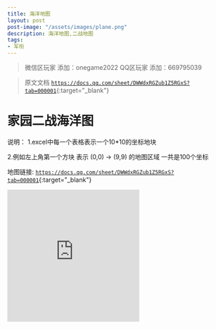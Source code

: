 ```yaml
---
title: 海洋地图
layout: post
post-image: "/assets/images/plane.png"
description: 海洋地图,二战地图
tags:
- 军衔
---
```





>微信区玩家 添加：onegame2022
>QQ区玩家  添加：669795039

> 原文文档 [`https://docs.qq.com/sheet/DWWdxRGZub1Z5RGxS?tab=000001`](https://docs.qq.com/sheet/DWWdxRGZub1Z5RGxS?tab=000001){:target="_blank"}

# 家园二战海洋图
说明： 
1.excel中每一个表格表示一个10*10的坐标地块

2.例如左上角第一个方块 表示 (0,0) -> (9,9) 的地图区域 一共是100个坐标

地图链接:  [`https://docs.qq.com/sheet/DWWdxRGZub1Z5RGxS?tab=000001`](https://docs.qq.com/sheet/DWWdxRGZub1Z5RGxS?tab=000001){:target="_blank"}

<iframe 
src="https://docs.qq.com/sheet/DWWdxRGZub1Z5RGxS?tab=000001" 
scrolling="no" 
border="0" 
width=300
height=300
frameborder="no" 
framespacing="0" 
allowfullscreen="true">
</iframe>